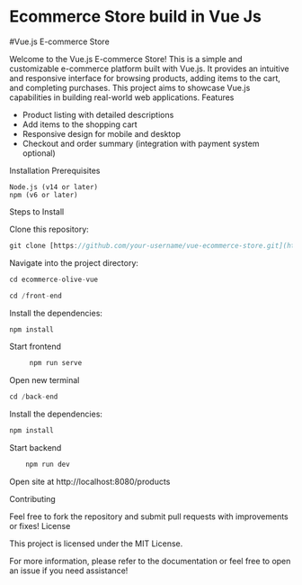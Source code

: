 # Ecommerce Store build in Vue Js 
#Vue.js E-commerce Store

Welcome to the Vue.js E-commerce Store! This is a simple and customizable e-commerce platform built with Vue.js. It provides an intuitive and responsive interface for browsing products, adding items to the cart, and completing purchases. This project aims to showcase Vue.js capabilities in building real-world web applications.
Features

- Product listing with detailed descriptions
- Add items to the shopping cart
- Responsive design for mobile and desktop
- Checkout and order summary (integration with payment system optional)

Installation
Prerequisites

    Node.js (v14 or later)
    npm (v6 or later)

Steps to Install

Clone this repository:

```javascript
git clone [https://github.com/your-username/vue-ecommerce-store.git](https://github.com/joedewet36/ecommerce-olive-vue)](https://github.com/joedewet36/ecommerce-olive-vue.git
```
Navigate into the project directory:
```javascript
cd ecommerce-olive-vue

cd /front-end
```
Install the dependencies:
```javascript
npm install
```
Start frontend
```javascript
     npm run serve
```
Open new terminal
```javascript
cd /back-end
```
Install the dependencies:
```javascript
npm install
```
Start backend 
```javascript
    npm run dev
```

Open site at http://localhost:8080/products

Contributing

Feel free to fork the repository and submit pull requests with improvements or fixes!
License

This project is licensed under the MIT License.

For more information, please refer to the documentation or feel free to open an issue if you need assistance!

